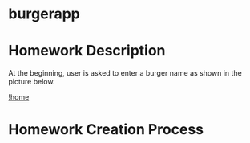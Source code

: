 # burgerapp

# Homework Description

At the beginning, user is asked to enter a burger name as shown in the picture below.

[!home](public/assets/img/home.PNG)

# Homework Creation Process